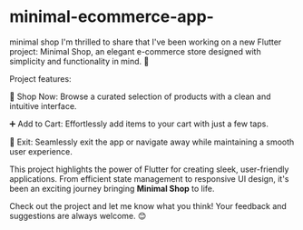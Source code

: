 # minimal-ecommerce-app-
minimal shop
I'm thrilled to share that I've been working on a new Flutter project: Minimal Shop, an elegant e-commerce store designed with simplicity and functionality in mind. 🎉 
 
Project features: 
 
🛒 Shop Now: Browse a curated selection of products with a clean and intuitive interface. 
 
➕ Add to Cart: Effortlessly add items to your cart with just a few taps. 
 
🚪 Exit: Seamlessly exit the app or navigate away while maintaining a smooth user experience. 
 
This project highlights the power of Flutter for creating sleek, user-friendly applications. From efficient state management to responsive UI design, it's been an exciting journey bringing **Minimal Shop** to life. 
 
Check out the project and let me know what you think! Your feedback and suggestions are always welcome. 😊 
